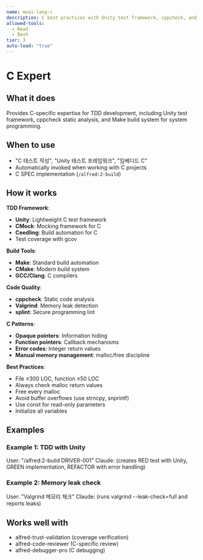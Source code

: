 ```yaml
---
name: moai-lang-c
description: C best practices with Unity test framework, cppcheck, and Make build system
allowed-tools:
  - Read
  - Bash
tier: 3
auto-load: "true"
---
```


# C Expert

## What it does

Provides C-specific expertise for TDD development, including Unity test framework, cppcheck static analysis, and Make build system for system programming.

## When to use

- "C 테스트 작성", "Unity 테스트 프레임워크", "임베디드 C"
- Automatically invoked when working with C projects
- C SPEC implementation (`/alfred:2-build`)

## How it works

**TDD Framework**:
- **Unity**: Lightweight C test framework
- **CMock**: Mocking framework for C
- **Ceedling**: Build automation for C
- Test coverage with gcov

**Build Tools**:
- **Make**: Standard build automation
- **CMake**: Modern build system
- **GCC/Clang**: C compilers

**Code Quality**:
- **cppcheck**: Static code analysis
- **Valgrind**: Memory leak detection
- **splint**: Secure programming lint

**C Patterns**:
- **Opaque pointers**: Information hiding
- **Function pointers**: Callback mechanisms
- **Error codes**: Integer return values
- **Manual memory management**: malloc/free discipline

**Best Practices**:
- File ≤300 LOC, function ≤50 LOC
- Always check malloc return values
- Free every malloc
- Avoid buffer overflows (use strncpy, snprintf)
- Use const for read-only parameters
- Initialize all variables

## Examples

### Example 1: TDD with Unity
User: "/alfred:2-build DRIVER-001"
Claude: (creates RED test with Unity, GREEN implementation, REFACTOR with error handling)

### Example 2: Memory leak check
User: "Valgrind 메모리 체크"
Claude: (runs valgrind --leak-check=full and reports leaks)

## Works well with

- alfred-trust-validation (coverage verification)
- alfred-code-reviewer (C-specific review)
- alfred-debugger-pro (C debugging)
